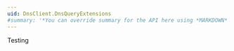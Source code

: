 ```yaml
---
uid: DnsClient.DnsQueryExtensions
#summary: '*You can override summary for the API here using *MARKDOWN* syntax'
---
```


Testing